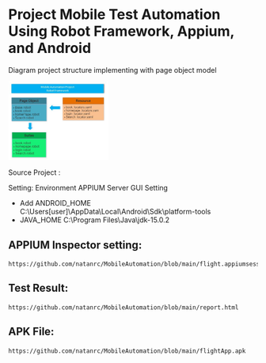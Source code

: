 # Project Mobile Test Automation Using Robot Framework, Appium, and Android
Diagram project structure implementing with page object model

<img src="https://github.com/natanrc/MobileAutomation/blob/main/StructureRobot_framework.JPG" width="40%">
          
Source Project :

Setting:
Environment APPIUM Server GUI Setting
  - Add ANDROID_HOME C:\Users\[user]\AppData\Local\Android\Sdk\platform-tools
  - JAVA_HOME C:\Program Files\Java\jdk-15.0.2
  
APPIUM Inspector setting: 
  ---
    https://github.com/natanrc/MobileAutomation/blob/main/flight.appiumsession
    
Test Result:
   ---
    https://github.com/natanrc/MobileAutomation/blob/main/report.html
  
APK File: 
  ---
    https://github.com/natanrc/MobileAutomation/blob/main/flightApp.apk
  

